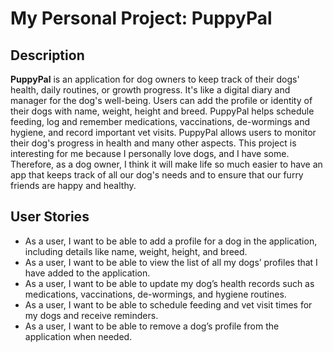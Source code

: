# My Personal Project: PuppyPal

## Description

**PuppyPal** is an application for dog owners to keep track of their dogs' health, daily routines, or growth progress. 
It's like a digital diary and manager for the dog's well-being. Users can add the profile or identity of their dogs 
with name, weight, height and breed.
PuppyPal helps schedule feeding, log and remember medications, vaccinations, de-wormings and hygiene, and record 
important vet visits. PuppyPal allows users to monitor their dog's progress in health and many other aspects. 
This project is interesting for me because I personally love dogs, and I have some. 
Therefore, as a dog owner, I think it will make life so much easier to have an app that keeps track of 
all our dog's needs and to ensure that our furry friends are happy and healthy.

## User Stories
- As a user, I want to be able to add a profile for a dog in the application, including details like name, weight, 
  height, and breed.
- As a user, I want to be able to view the list of all my dogs’ profiles that I have added to the application.
- As a user, I want to be able to update my dog’s health records such as medications, vaccinations, de-wormings,
  and hygiene routines. 
- As a user, I want to be able to schedule feeding and vet visit times for my dogs and receive reminders.
-  As a user, I want to be able to remove a dog’s profile from the application when needed.
